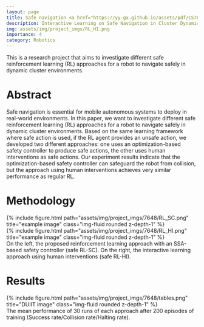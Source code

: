 ```yaml
---
layout: page
title: Safe navigation <a href="https://yy-gx.github.io/assets/pdf/CS7648_Project_Report.pdf" target="_blank" rel="noopener noreferrer" class="float-right"><i class="fas fa-file-pdf"></i></a>
description: Interactive Learning on Safe Navigation in Cluster Dynamic Environments
img: assets/img/project_imgs/RL_HI.png
importance: 4
category: Robotics
---
```



This is a research project that aims to investigate different safe reinforcement learning (RL) approaches for a robot to navigate safely in dynamic cluster environments.


# Abstract 
Safe navigation is essential for mobile autonomous systems to deploy in real-world environments. In this paper, we want to investigate different safe reinforcement learning (RL) approaches for a robot to navigate safely in dynamic cluster environments. Based on the same learning framework where safe action is used, if the RL agent provides an unsafe action, we developed two different approaches: one uses an optimization-based safety controller to produce safe actions, the other uses human interventions as safe actions. Our experiment results indicate that the optimization-based safety controller can safeguard the robot from collision, but the approach using human interventions achieves very similar performance as regular RL.


# Methodology
<div class="row justify-content-sm-center">
    <div class="col-sm-5 mt-3 mt-md-0">
        {% include figure.html path="assets/img/project_imgs/7648/RL_SC.png" title="example image" class="img-fluid rounded z-depth-1" %}
    </div>
    <div class="col-sm-5 mt-3 mt-md-0">
        {% include figure.html path="assets/img/project_imgs/7648/RL_HI.png" title="example image" class="img-fluid rounded z-depth-1" %}
    </div>
</div>
<div class="caption">
    On the left, the proposed reinforcement learning approach with an SSA-based safety controller (safe RL-SC). On the right, the interactive learning approach using human interventions (safe RL-HI).
</div>

# Results
<div class="row">
    <div class="col-sm mt-3 mt-md-0">
        {% include figure.html path="assets/img/project_imgs/7648/tables.png" title="DUIIT image" class="img-fluid rounded z-depth-1" %}
    </div>
</div>
<div class="caption">
    The mean performance of 30 runs of each approach after 200 episodes of training (Success rate/Collision rate/Halting rate).
</div>
